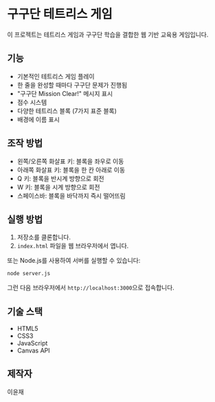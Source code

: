 # 구구단 테트리스 게임

이 프로젝트는 테트리스 게임과 구구단 학습을 결합한 웹 기반 교육용 게임입니다.

## 기능

- 기본적인 테트리스 게임 플레이
- 한 줄을 완성할 때마다 구구단 문제가 진행됨
- "구구단 Mission Clear!" 메시지 표시
- 점수 시스템
- 다양한 테트리스 블록 (7가지 표준 블록)
- 배경에 이름 표시

## 조작 방법

- 왼쪽/오른쪽 화살표 키: 블록을 좌우로 이동
- 아래쪽 화살표 키: 블록을 한 칸 아래로 이동
- Q 키: 블록을 반시계 방향으로 회전
- W 키: 블록을 시계 방향으로 회전
- 스페이스바: 블록을 바닥까지 즉시 떨어뜨림

## 실행 방법

1. 저장소를 클론합니다.
2. `index.html` 파일을 웹 브라우저에서 엽니다.

또는 Node.js를 사용하여 서버를 실행할 수 있습니다:

```bash
node server.js
```

그런 다음 브라우저에서 `http://localhost:3000`으로 접속합니다.

## 기술 스택

- HTML5
- CSS3
- JavaScript
- Canvas API

## 제작자

이윤재 